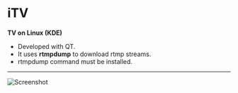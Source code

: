 iTV 
===

**TV on Linux (KDE)**

* Developed with QT. 
* It uses <b>rtmpdump</b> to download rtmp streams.
* rtmpdump command must be installed.

***
![Screenshot](screenshot/itv-capture.png "itv capture")
